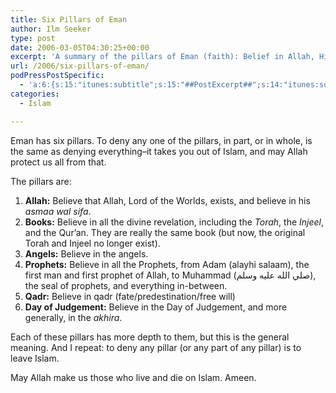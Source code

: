 ```yaml
---
title: Six Pillars of Eman
author: Ilm Seeker
type: post
date: 2006-03-05T04:30:25+00:00
excerpt: 'A summary of the pillars of Eman (faith): Belief in Allah, His Books, His Prophets, Angels, Qadr, and the Afterlife.  To deny any pillar is disbelief.'
url: /2006/six-pillars-of-eman/
podPressPostSpecific:
  - 'a:6:{s:15:"itunes:subtitle";s:15:"##PostExcerpt##";s:14:"itunes:summary";s:15:"##PostExcerpt##";s:15:"itunes:keywords";s:17:"##WordPressCats##";s:13:"itunes:author";s:10:"##Global##";s:15:"itunes:explicit";s:2:"No";s:12:"itunes:block";s:2:"No";}'
categories:
  - Islam

---
```

Eman has six pillars. To deny any one of the pillars, in part, or in whole, is the same as denying everything&#8211;it takes you out of Islam, and may Allah protect us all from that.

The pillars are:

  1. **Allah:** Believe that Allah, Lord of the Worlds, exists, and believe in his <dfn title="names and attributes">asmaa wal sifa</dfn>.
  2. **Books:** Believe in all the divine revelation, including the <dfn title="the Book of the Jews">Torah</dfn>, the <dfn title="The (pure) Gospel">Injeel</dfn>, and the Qur&#8217;an. They are really the same book (but now, the original Torah and Injeel no longer exist).
  3. **Angels:** Believe in the angels.
  4. **Prophets:** Believe in all the Prophets, from Adam (alayhi salaam), the first man and first prophet of Allah, to Muhammad (صلي الله عليه وسلم), the seal of prophets, and everything in-between.
  5. **Qadr:** Believe in qadr (fate/predestination/free will)
  6. **Day of Judgement:** Believe in the Day of Judgement, and more generally, in the <dfn title="afterlife">akhira</dfn>.

Each of these pillars has more depth to them, but this is the general meaning. And I repeat: to deny any pillar (or any part of any pillar) is to leave Islam.

May Allah make us those who live and die on Islam. Ameen.